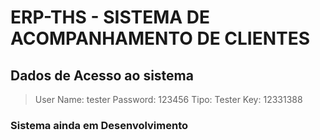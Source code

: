 # ERP-THS - SISTEMA DE ACOMPANHAMENTO DE CLIENTES
## Dados de Acesso ao sistema
> User Name: tester
> Password: 123456
> Tipo: Tester
> Key: 12331388

### Sistema ainda em Desenvolvimento